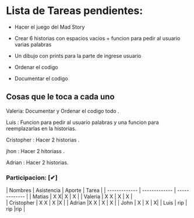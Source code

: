 # Lista de Tareas pendientes:

- Hacer el juego del Mad Story

- Crear 6 historias con espacios vacios + funcion para pedir al usuario varias palabras

- Un dibujo con prints para la parte de ingrese usuario

- Ordenar el codigo
- Documentar el codigo


## Cosas que le toca a cada uno

Valeria: Documentar y Ordenar el codigo todo .

Luis : Funcion para pedir al usuario palabras y una funcion para reemplazarlas en la historias.

Cristopher : Hacer 2 historias .

jhon : Hacer 2 hitoriass .

Adrian : Hacer 2 historias.



### Participacion: [✔]

| Nombres | Asistencia | Aporte | Tarea |
| ------------- | ------------- |  ------------- |
| Matias  | X X| X | X |
| Valeria  | X X | X | X |  
| Cristopher | X X | X |X |
| Adrian  |X X | X  | X |
| John  | X   | X | X|
| Luis  |  rip | rip |rip |

